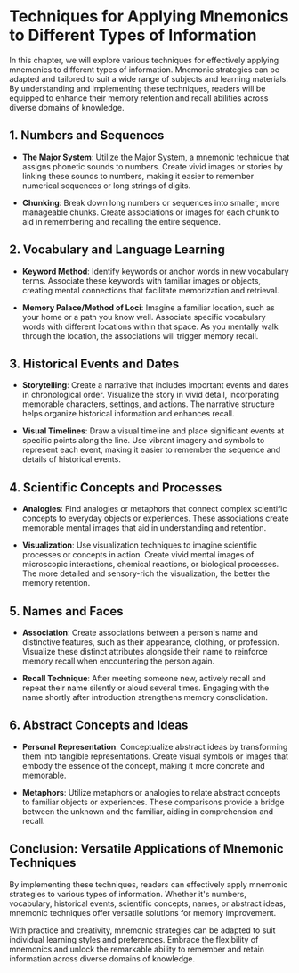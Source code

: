 Techniques for Applying Mnemonics to Different Types of Information
==============================================================================

In this chapter, we will explore various techniques for effectively applying mnemonics to different types of information. Mnemonic strategies can be adapted and tailored to suit a wide range of subjects and learning materials. By understanding and implementing these techniques, readers will be equipped to enhance their memory retention and recall abilities across diverse domains of knowledge.

**1. Numbers and Sequences**
----------------------------

* **The Major System**: Utilize the Major System, a mnemonic technique that assigns phonetic sounds to numbers. Create vivid images or stories by linking these sounds to numbers, making it easier to remember numerical sequences or long strings of digits.

* **Chunking**: Break down long numbers or sequences into smaller, more manageable chunks. Create associations or images for each chunk to aid in remembering and recalling the entire sequence.

**2. Vocabulary and Language Learning**
---------------------------------------

* **Keyword Method**: Identify keywords or anchor words in new vocabulary terms. Associate these keywords with familiar images or objects, creating mental connections that facilitate memorization and retrieval.

* **Memory Palace/Method of Loci**: Imagine a familiar location, such as your home or a path you know well. Associate specific vocabulary words with different locations within that space. As you mentally walk through the location, the associations will trigger memory recall.

**3. Historical Events and Dates**
----------------------------------

* **Storytelling**: Create a narrative that includes important events and dates in chronological order. Visualize the story in vivid detail, incorporating memorable characters, settings, and actions. The narrative structure helps organize historical information and enhances recall.

* **Visual Timelines**: Draw a visual timeline and place significant events at specific points along the line. Use vibrant imagery and symbols to represent each event, making it easier to remember the sequence and details of historical events.

**4. Scientific Concepts and Processes**
----------------------------------------

* **Analogies**: Find analogies or metaphors that connect complex scientific concepts to everyday objects or experiences. These associations create memorable mental images that aid in understanding and retention.

* **Visualization**: Use visualization techniques to imagine scientific processes or concepts in action. Create vivid mental images of microscopic interactions, chemical reactions, or biological processes. The more detailed and sensory-rich the visualization, the better the memory retention.

**5. Names and Faces**
----------------------

* **Association**: Create associations between a person's name and distinctive features, such as their appearance, clothing, or profession. Visualize these distinct attributes alongside their name to reinforce memory recall when encountering the person again.

* **Recall Technique**: After meeting someone new, actively recall and repeat their name silently or aloud several times. Engaging with the name shortly after introduction strengthens memory consolidation.

**6. Abstract Concepts and Ideas**
----------------------------------

* **Personal Representation**: Conceptualize abstract ideas by transforming them into tangible representations. Create visual symbols or images that embody the essence of the concept, making it more concrete and memorable.

* **Metaphors**: Utilize metaphors or analogies to relate abstract concepts to familiar objects or experiences. These comparisons provide a bridge between the unknown and the familiar, aiding in comprehension and recall.

**Conclusion: Versatile Applications of Mnemonic Techniques**
-------------------------------------------------------------

By implementing these techniques, readers can effectively apply mnemonic strategies to various types of information. Whether it's numbers, vocabulary, historical events, scientific concepts, names, or abstract ideas, mnemonic techniques offer versatile solutions for memory improvement.

With practice and creativity, mnemonic strategies can be adapted to suit individual learning styles and preferences. Embrace the flexibility of mnemonics and unlock the remarkable ability to remember and retain information across diverse domains of knowledge.
